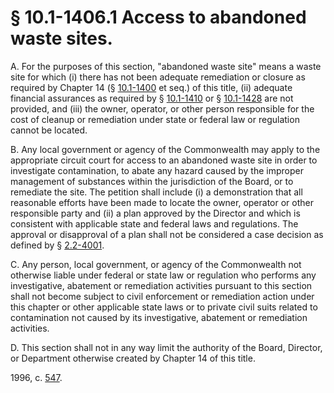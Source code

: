 # § 10.1-1406.1 Access to abandoned waste sites.

<p>A. For the purposes of this section, "abandoned waste site" means a waste site for which (i) there has not been adequate remediation or closure as required by Chapter 14 (§ <a href='http://law.lis.virginia.gov/vacode/10.1-1400/'>10.1-1400</a> et seq.) of this title, (ii) adequate financial assurances as required by § <a href='http://law.lis.virginia.gov/vacode/10.1-1410/'>10.1-1410</a> or § <a href='http://law.lis.virginia.gov/vacode/10.1-1428/'>10.1-1428</a> are not provided, and (iii) the owner, operator, or other person responsible for the cost of cleanup or remediation under state or federal law or regulation cannot be located.</p><p>B. Any local government or agency of the Commonwealth may apply to the appropriate circuit court for access to an abandoned waste site in order to investigate contamination, to abate any hazard caused by the improper management of substances within the jurisdiction of the Board, or to remediate the site. The petition shall include (i) a demonstration that all reasonable efforts have been made to locate the owner, operator or other responsible party and (ii) a plan approved by the Director and which is consistent with applicable state and federal laws and regulations. The approval or disapproval of a plan shall not be considered a case decision as defined by § <a href='http://law.lis.virginia.gov/vacode/2.2-4001/'>2.2-4001</a>.</p><p>C. Any person, local government, or agency of the Commonwealth not otherwise liable under federal or state law or regulation who performs any investigative, abatement or remediation activities pursuant to this section shall not become subject to civil enforcement or remediation action under this chapter or other applicable state laws or to private civil suits related to contamination not caused by its investigative, abatement or remediation activities.</p><p>D. This section shall not in any way limit the authority of the Board, Director, or Department otherwise created by Chapter 14 of this title.</p><p>1996, c. <a href='http://lis.virginia.gov/cgi-bin/legp604.exe?961+ful+CHAP0547'>547</a>.</p>